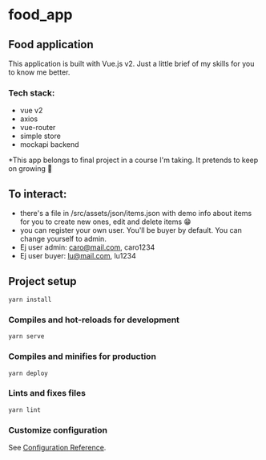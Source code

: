 # food_app

## Food application

This application is built with Vue.js v2. Just a little brief of my skills for you to know me better.

### Tech stack:

- vue v2
- axios
- vue-router
- simple store
- mockapi backend

\*This app belongs to final project in a course I'm taking. It pretends to keep on growing 🌸

## To interact:

- there's a file in /src/assets/json/items.json with demo info about items for you to create new ones, edit and delete items 😁
- you can register your own user. You'll be buyer by default. You can change yourself to admin.
- Ej user admin: caro@mail.com, caro1234
- Ej user buyer: lu@mail.com, lu1234

## Project setup

```
yarn install
```

### Compiles and hot-reloads for development

```
yarn serve
```

### Compiles and minifies for production

```
yarn deploy
```

### Lints and fixes files

```
yarn lint
```

### Customize configuration

See [Configuration Reference](https://cli.vuejs.org/config/).
